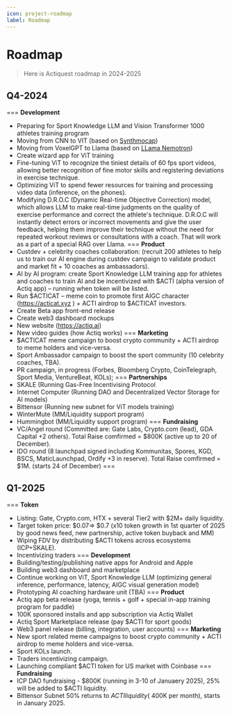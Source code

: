 ```yaml
---
icon: project-roadmap
label: Roadmap
---
```


# Roadmap

> Here is Actiquest roadmap in 2024-2025

## Q4-2024 
=== **Development**
- Preparing for Sport Knowledge LLM and Vision Transformer 1000 athletes training program
- Moving from CNN to VIT (based on [Synthmocap](https://microsoft.github.io/SynthMoCap/))
- Moving from VoxelGPT to Llama (based on [LLama Nemotron](https://huggingface.co/nvidia/Llama-3.1-Nemotron-70B-Instruct-HF/))
- Create wizard app for ViT training
- Fine-tuning ViT to recognize the tiniest details of 60 fps sport videos, allowing better recognition of fine motor skills and registering deviations in exercise technique.
- Optimizing ViT to spend fewer resources for training and processing video data (inference, on the phones).
- Modifying D.R.O.C (Dynamic Real-time Objective Correction) model, which allows LLM to make real-time judgments on the quality of exercise performance and correct the athlete's technique. D.R.O.C will instantly detect errors or incorrect movements and give the user feedback, helping them improve their technique without the need for repeated workout reviews or consultations with a coach. That will work as a part of a special RAG over Llama.
=== **Product**
- Custdev + celebrity coaches collaboration: (recruit 200 athletes to help us to train our AI engine during custdev campaign to validate product and market fit + 10 coaches as ambassadors).
- AI by AI program: create Sport Knowledge LLM training app for athletes and coaches to train AI and be incentivized with $ACTI (alpha version of Actiq app) – running when token will be listed.
- Run $ACTICAT – meme coin to promote first AIGC character (https://acticat.xyz ) + ACTI airdrop to $ACTICAT investors.
- Create Beta app front-end release
- Create web3 dashboard mockups
- New website (https://actiq.ai)
- New video guides (how Actiq works)
=== **Marketing**
- $ACTICAT meme campaign to boost crypto community + ACTI airdrop to meme holders and vice-versa.
- Sport Ambassador campaign to boost the sport community (10 celebrity coaches, TBA).
- PR campaign, in progress (Forbes, Bloomberg Crypto, CoinTelegraph, Sport Media, VentureBeat, KOLs);
=== **Partnerships**
- SKALE (Running Gas-Free Incentivising Protocol
- Internet Computer (Running DAO and Decentralized Vector Storage for AI models)
- Bittensor (Running new subnet for ViT models training)
- WinterMute (MM/Liquidity support program)
- Hummingbot (MM/Liquidity support program)
=== **Fundraising**
- VC/Angel round (Committed are: Gate Labs, Crypto.com (lead), GDA Capital +2 others). Total Raise comfirmed = $800K (active up to 20 of December).
- IDO round (8 launchpad signed including Kommunitas, Spores, KGD, BSCS, MaticLaunchpad, Ordify +3 in reserve). Total Raise comfirmed = $1M. (starts 24 of December) ===

## Q1-2025
=== **Token**
- Listing: Gate, Crypto.com, HTX + several Tier2 with $2M+ daily liquidity.
- Target token price: $0.07=> $0.7 (x10 token growth in 1st quarter of 2025 by good news feed, new partnership, active token buyback and MM)
- Wiping FDV by distributing $ACTI tokens across ecosystems (ICP+SKALE).
- Incentivizing traders
=== **Development**
- Building/testing/publishing native apps for Android and Apple
- Building web3 dashboard and marketplace
- Continue working on ViT, Sport Knowledge LLM (optimizing general inference, performance, latency, AIGC visual generation model)
- Prototyping AI coaching hardware unit (TBA)
=== **Product**
- Actiq app beta release (yoga, tennis + golf + special in-app training program for paddle)
- 100K sponsored installs and app subscription via Actiq Wallet
- Actiq Sport Marketplace release (pay $ACTI for sport goods)
- Web3 panel release (billing, integration, user accounts)
=== **Marketing**
- New sport related meme campaigns to boost crypto community + ACTI airdrop to meme holders and vice-versa.
- Sport KOLs launch.
- Traders incentivizing campaign.
- Launching compliant $ACTI token for US market with Coinbase
=== **Fundraising**
- ICP DAO fundraising - $800K (running in 3-10 of Januaery 2025), 25% will be added to $ACTI liquidity.
- Bittensor Subnet 50% returns to $ACTI liquidity (~$400K per month), starts in January 2025.
